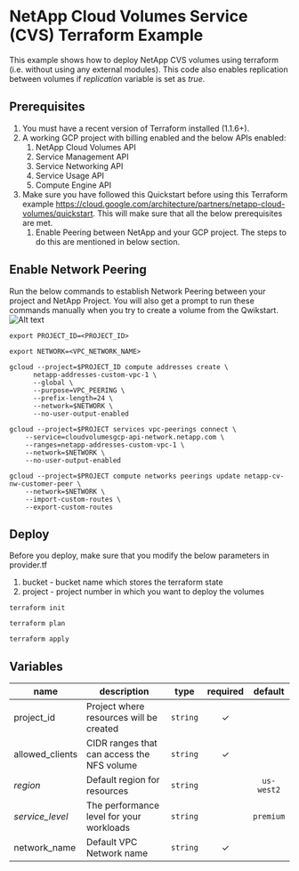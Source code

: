 # NetApp Cloud Volumes Service (CVS) Terraform Example
This example shows how to deploy NetApp CVS volumes using terraform (i.e. without using any external modules).
This code also enables replication between volumes if *replication* variable is set as *true*.

## Prerequisites
1. You must have a recent version of Terraform installed (1.1.6+).
1. A working GCP project with billing enabled and the below APIs enabled:
    1. NetApp Cloud Volumes API
    1. Service Management API
    1. Service Networking API
    1. Service Usage API
    1. Compute Engine API
1. Make sure you have followed this Quickstart before using this Terraform example <https://cloud.google.com/architecture/partners/netapp-cloud-volumes/quickstart>. This will make sure that all the below prerequisites are met.
    1. Enable Peering between NetApp and your GCP project. The steps to do this are mentioned in below section.

## Enable Network Peering
Run the below commands to establish Network Peering between your project and NetApp Project. You will also get a prompt to run these commands manually when you try to create a volume from the Qwikstart.
![Alt text](/Enable-Network-Peering-popup.png)
```
export PROJECT_ID=<PROJECT_ID>
```
```
export NETWORK=<VPC_NETWORK_NAME>
```
```
gcloud --project=$PROJECT_ID compute addresses create \
      netapp-addresses-custom-vpc-1 \
      --global \
      --purpose=VPC_PEERING \
      --prefix-length=24 \
      --network=$NETWORK \
      --no-user-output-enabled
```
```
gcloud --project=$PROJECT services vpc-peerings connect \
    --service=cloudvolumesgcp-api-network.netapp.com \
    --ranges=netapp-addresses-custom-vpc-1 \
    --network=$NETWORK \
    --no-user-output-enabled
```
```
gcloud --project=$PROJECT compute networks peerings update netapp-cv-nw-customer-peer \
    --network=$NETWORK \
    --import-custom-routes \
    --export-custom-routes
```

## Deploy
Before you deploy, make sure that you modify the below parameters in  provider.tf
1. bucket - bucket name which stores the terraform state
1. project - project number in which you want to deploy the volumes
```
terraform init
```
```
terraform plan
```
```
terraform apply
```


<!-- BEGIN TFDOC -->
## Variables

| name | description | type | required | default |
|---|---|:---: |:---:|:---:|
| project_id | Project where resources will be created | <code title="">string</code> | ✓ |  |
| allowed_clients | CIDR ranges that can access the NFS volume | <code title="">string</code> | ✓ |  |
| *region* | Default region for resources | <code title="">string</code> |  | <code title="">us-west2</code> |
| *service_level* | The performance level for your workloads | <code title="">string</code> |  | <code title="">premium</code> |
| network_name | Default VPC Network name | <code title="">string</code> | ✓ |  |

<!-- END TFDOC -->